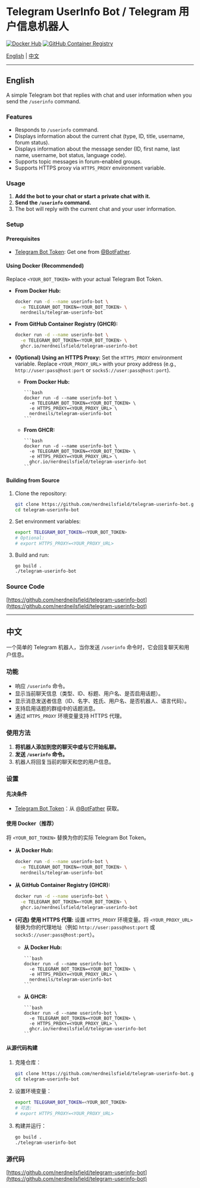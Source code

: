 # Telegram UserInfo Bot / Telegram 用户信息机器人

[![Docker Hub](https://img.shields.io/docker/pulls/nerdneils/telegram-userinfo-bot.svg)](https://hub.docker.com/r/nerdneils/telegram-userinfo-bot)
[![GitHub Container Registry](https://ghcr-badge.egpl.dev/nerdneilsfield/telegram-userinfo-bot/size?color=green)](https://github.com/nerdneilsfield/telegram-userinfo-bot/pkgs/container/telegram-userinfo-bot)

[English](#english) | [中文](#中文)

---

## English

A simple Telegram bot that replies with chat and user information when you send the `/userinfo` command.

### Features

* Responds to `/userinfo` command.
* Displays information about the current chat (type, ID, title, username, forum status).
* Displays information about the message sender (ID, first name, last name, username, bot status, language code).
* Supports topic messages in forum-enabled groups.
* Supports HTTPS proxy via `HTTPS_PROXY` environment variable.

### Usage

1. **Add the bot to your chat or start a private chat with it.**
2. **Send the `/userinfo` command.**
3. The bot will reply with the current chat and your user information.

### Setup

#### Prerequisites

* [Telegram Bot Token](https://core.telegram.org/bots#how-do-i-create-a-bot): Get one from [@BotFather](https://t.me/BotFather).

#### Using Docker (Recommended)

Replace `<YOUR_BOT_TOKEN>` with your actual Telegram Bot Token.

* **From Docker Hub:**

    ```bash
    docker run -d --name userinfo-bot \
      -e TELEGRAM_BOT_TOKEN=<YOUR_BOT_TOKEN> \
      nerdneils/telegram-userinfo-bot
    ```

* **From GitHub Container Registry (GHCR):**

    ```bash
    docker run -d --name userinfo-bot \
      -e TELEGRAM_BOT_TOKEN=<YOUR_BOT_TOKEN> \
      ghcr.io/nerdneilsfield/telegram-userinfo-bot
    ```

* **(Optional) Using an HTTPS Proxy:**
    Set the `HTTPS_PROXY` environment variable. Replace `<YOUR_PROXY_URL>` with your proxy address (e.g., `http://user:pass@host:port` or `socks5://user:pass@host:port`).

  * **From Docker Hub:**

        ```bash
        docker run -d --name userinfo-bot \
          -e TELEGRAM_BOT_TOKEN=<YOUR_BOT_TOKEN> \
          -e HTTPS_PROXY=<YOUR_PROXY_URL> \
          nerdneils/telegram-userinfo-bot
        ```

  * **From GHCR:**

        ```bash
        docker run -d --name userinfo-bot \
          -e TELEGRAM_BOT_TOKEN=<YOUR_BOT_TOKEN> \
          -e HTTPS_PROXY=<YOUR_PROXY_URL> \
          ghcr.io/nerdneilsfield/telegram-userinfo-bot
        ```

#### Building from Source

1. Clone the repository:

    ```bash
    git clone https://github.com/nerdneilsfield/telegram-userinfo-bot.git
    cd telegram-userinfo-bot
    ```

2. Set environment variables:

    ```bash
    export TELEGRAM_BOT_TOKEN=<YOUR_BOT_TOKEN>
    # Optional:
    # export HTTPS_PROXY=<YOUR_PROXY_URL>
    ```

3. Build and run:

    ```bash
    go build .
    ./telegram-userinfo-bot
    ```

### Source Code

[https://github.com/nerdneilsfield/telegram-userinfo-bot](https://github.com/nerdneilsfield/telegram-userinfo-bot)

---

## 中文

一个简单的 Telegram 机器人，当你发送 `/userinfo` 命令时，它会回复聊天和用户信息。

### 功能

* 响应 `/userinfo` 命令。
* 显示当前聊天信息（类型、ID、标题、用户名、是否启用话题）。
* 显示消息发送者信息（ID、名字、姓氏、用户名、是否机器人、语言代码）。
* 支持启用话题的群组中的话题消息。
* 通过 `HTTPS_PROXY` 环境变量支持 HTTPS 代理。

### 使用方法

1. **将机器人添加到您的聊天中或与它开始私聊。**
2. **发送 `/userinfo` 命令。**
3. 机器人将回复当前的聊天和您的用户信息。

### 设置

#### 先决条件

* [Telegram Bot Token](https://core.telegram.org/bots#how-do-i-create-a-bot)：从 [@BotFather](https://t.me/BotFather) 获取。

#### 使用 Docker（推荐）

将 `<YOUR_BOT_TOKEN>` 替换为你的实际 Telegram Bot Token。

* **从 Docker Hub:**

    ```bash
    docker run -d --name userinfo-bot \
      -e TELEGRAM_BOT_TOKEN=<YOUR_BOT_TOKEN> \
      nerdneils/telegram-userinfo-bot
    ```

* **从 GitHub Container Registry (GHCR):**

    ```bash
    docker run -d --name userinfo-bot \
      -e TELEGRAM_BOT_TOKEN=<YOUR_BOT_TOKEN> \
      ghcr.io/nerdneilsfield/telegram-userinfo-bot
    ```

* **(可选) 使用 HTTPS 代理:**
    设置 `HTTPS_PROXY` 环境变量。将 `<YOUR_PROXY_URL>` 替换为你的代理地址（例如 `http://user:pass@host:port` 或 `socks5://user:pass@host:port`）。

  * **从 Docker Hub:**

        ```bash
        docker run -d --name userinfo-bot \
          -e TELEGRAM_BOT_TOKEN=<YOUR_BOT_TOKEN> \
          -e HTTPS_PROXY=<YOUR_PROXY_URL> \
          nerdneils/telegram-userinfo-bot
        ```

  * **从 GHCR:**

        ```bash
        docker run -d --name userinfo-bot \
          -e TELEGRAM_BOT_TOKEN=<YOUR_BOT_TOKEN> \
          -e HTTPS_PROXY=<YOUR_PROXY_URL> \
          ghcr.io/nerdneilsfield/telegram-userinfo-bot
        ```

#### 从源代码构建

1. 克隆仓库：

    ```bash
    git clone https://github.com/nerdneilsfield/telegram-userinfo-bot.git
    cd telegram-userinfo-bot
    ```

2. 设置环境变量：

    ```bash
    export TELEGRAM_BOT_TOKEN=<YOUR_BOT_TOKEN>
    # 可选:
    # export HTTPS_PROXY=<YOUR_PROXY_URL>
    ```

3. 构建并运行：

    ```bash
    go build .
    ./telegram-userinfo-bot
    ```

### 源代码

[https://github.com/nerdneilsfield/telegram-userinfo-bot](https://github.com/nerdneilsfield/telegram-userinfo-bot)
